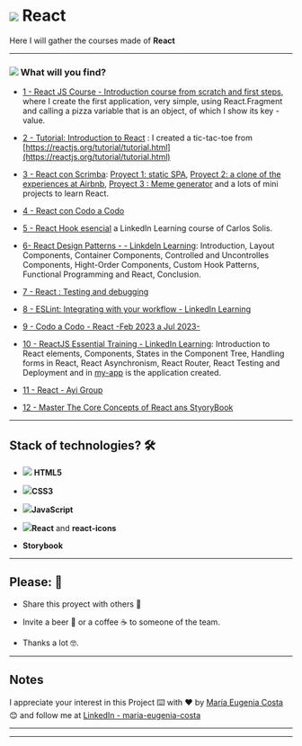 # <img src="https://img.icons8.com/bubbles/40/null/react.png"/> React 

Here I will gather the courses made of **React**

---

### <img src="https://img.icons8.com/external-others-zufarizal-robiyanto/30/null/external-lup-mutualiz-ui-essential-others-zufarizal-robiyanto.png"/> What will you find?

- [1 - React JS Course - Introduction course from scratch and first steps](https://github.com/eugenia1984/react-varios-cursos/tree/main/01_react_js_curso_de_introduccion_desde_cero_primeros_pasos), where I create the first application, very simple, using React.Fragment and calling a pizza variable that is an object, of which I show its key - value.

- [2 - Tutorial: Introduction to React](https://github.com/eugenia1984/react-varios-cursos/tree/main/02_tutorial_introduccion_a_react) : I created a tic-tac-toe from [https://reactjs.org/tutorial/tutorial.html](https://reactjs.org/tutorial/tutorial.html)

- [3 - React con Scrimba](https://github.com/eugenia1984/react-varios-cursos/tree/main/03_scrimba): [Proyect 1: static SPA](https://github.com/eugenia1984/scrimba-project1), [Proyect 2: a clone of the experiences at Airbnb](https://github.com/eugenia1984/scrimba-project2), [Proyect 3 : Meme generator](https://github.com/eugenia1984/scrimba-proyect3) and a lots of mini projects to learn React.

- [4 - React con Codo a Codo](https://github.com/eugenia1984/react-varios-cursos/tree/main/04_codo_a_codo_react)

- [5 - React Hook esencial](https://github.com/eugenia1984/react-varios-cursos/tree/main/05_react_hook_esencial) a LinkedIn Learning course of Carlos Solis.

- [6- React Design Patterns - - LinkdeIn Learning](https://github.com/eugenia1984/react-varios-cursos/tree/main/06_react_design_patterns): Introduction, Layout Components, Container Components, Controlled and Uncontrolles Components, Hight-Order Components, Custom Hook Patterns, Functional Programming and React, Conclusion.

- [7 - React : Testing and debugging](https://github.com/eugenia1984/react-varios-cursos/tree/main/07-react-testing-and-debugging)

- [ 8 - ESLint: Integrating with your workflow - LinkedIn Learning](https://github.com/eugenia1984/react-varios-cursos/tree/main/08-eslint-integrating-with-your-workflow)

- [9 - Codo a Codo - React -Feb 2023 a Jul 2023-](https://github.com/eugenia1984/react-varios-cursos/tree/main/09_cac_react)

- [10 - ReactJS Essential Training - LinkedIn Learning](https://github.com/eugenia1984/react-varios-cursos/tree/main/react_js_essential_training): Introduction to React elements, Components, States in the Component Tree, Handling forms in React, React Asynchronism, React Router, React Testing and Deployment and in  [my-app](https://github.com/eugenia1984/react-varios-cursos/tree/main/react_js_essential_training/exercises/my-app) is the application created.

- [11 - React - Ayi Group](https://github.com/eugenia1984/react-varios-cursos/tree/main/11_react_ayi_group)

- [12 - Master The Core Concepts of React ans StyoryBook](https://github.com/eugenia1984/react-varios-cursos/tree/main/12_the_core_comcepts_ef_react_and_storybook)
  
---

## Stack of technologies?  🛠️

- <img src="https://img.icons8.com/color/30/null/html-5--v1.png"/> **HTML5** 

- <img src="https://img.icons8.com/color/30/null/css3.png"/>**CSS3**

- <img src="https://img.icons8.com/color/30/null/javascript--v1.png"/>**JavaScript** 

- <img src="https://img.icons8.com/bubbles/30/null/react.png"/>**React** and **react-icons**

- **Storybook**

---
 


## Please: 🎁

* Share this proyect with others 📢
  
* Invite a beer 🍺 or a coffee ☕  to someone of the team.
  
* Thanks a lot 🤓.


---

## Notes

I appreciate your interest in this Project ⌨️ with ❤️ by [María Eugenia Costa](https://github.com/eugenia1984) 😊 and follow me at [LinkedIn - maria-eugenia-costa](https://www.linkedin.com/in/maria-eugenia-costa/)

---
---
